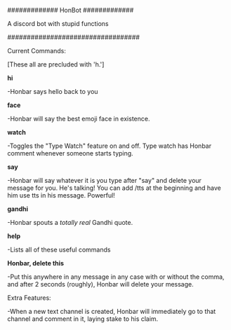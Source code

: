 ############# HonBot #############

A discord bot with stupid functions

##################################

Current Commands:

[These all are precluded with 'h.']

<b>hi</b>

  -Honbar says hello back to you

<b>face</b>

  -Honbar will say the best emoji face in existence.

<b>watch</b>

  -Toggles the "Type Watch" feature on and off. Type watch has Honbar comment whenever someone starts typing.

<b>say</b>

  -Honbar will say whatever it is you type after "say" and delete your message for you. He's talking! You can add /tts at the beginning and have him use tts in his message. Powerful!

<b>gandhi</b>

-Honbar spouts a <i>totally real</i> Gandhi quote.

<b>help</b>

  -Lists all of these useful commands

<b>Honbar, delete this</b>

  -Put this anywhere in any message in any case with or without the comma, and after 2 seconds (roughly), Honbar will delete your message.



Extra Features:

-When a new text channel is created, Honbar will immediately go to that channel and comment in it, laying stake to his claim.
